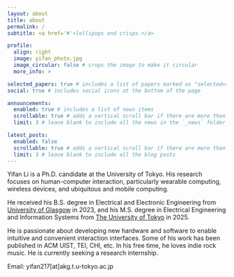 ```yaml
---
layout: about
title: about
permalink: /
subtitle: <a href='#'>lollipops and crisps.</a>

profile:
  align: right
  image: yifan_photo.jpg
  image_circular: false # crops the image to make it circular
  more_info: > 

selected_papers: true # includes a list of papers marked as "selected={true}"
social: true # includes social icons at the bottom of the page

announcements:
  enabled: true # includes a list of news items
  scrollable: true # adds a vertical scroll bar if there are more than 3 news items
  limit: 3 # leave blank to include all the news in the `_news` folder

latest_posts:
  enabled: false
  scrollable: true # adds a vertical scroll bar if there are more than 3 new posts items
  limit: 3 # leave blank to include all the blog posts
---
```


Yifan Li is a Ph.D. candidate at the University of Tokyo. His research focuses on human-computer interaction, particularly wearable computing, wireless devices, and ubiquitous and mobile computing.

He received his B.S. degree in Electrical and Electronic Engineering from [University of Glasgow](https://www.gla.ac.uk/) in 2023, and his M.S. degree in Electrical Engineering and Information Systems from [The University of Tokyo](https://www.u-tokyo.ac.jp/en/) in 2025.

He is passionate about developing new hardware and software to enable intuitive and convenient interaction interfaces. Some of his work has been published in ACM UIST, TEI, CHI, etc. In his free time, he loves indie rock music. He is currently seeking a research internship.

Email: yifan217[at]akg.t.u-tokyo.ac.jp